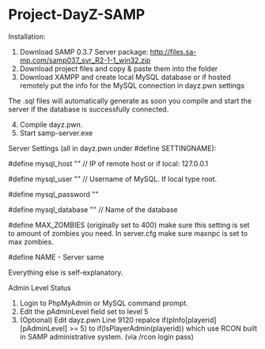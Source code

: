 # Project-DayZ-SAMP

Installation:

1. Download SAMP 0.3.7 Server package: http://files.sa-mp.com/samp037_svr_R2-1-1_win32.zip
2. Download project files and copy & paste them into the folder
3. Download XAMPP and create local MySQL database or if hosted remotely put the info for the MySQL connection in dayz.pwn settings

The .sql files will automatically generate as soon you compile and start the server if the database is successfully connected.

4. Compile dayz.pwn.
5. Start samp-server.exe

Server Settings (all in dayz.pwn under #define SETTINGNAME):

#define mysql_host "" // IP of remote host or if local: 127.0.0.1

#define mysql_user  "" // Username of MySQL. If local type root.

#define mysql_password "" 

#define mysql_database  "" // Name of the database

#define MAX_ZOMBIES (originally set to 400) make sure this setting is set to amount of zombies you need. In server.cfg make sure maxnpc is set to max zombies.

#define NAME - Server same

Everything else is self-explanatory. 

Admin Level Status

1. Login to PhpMyAdmin or MySQL command prompt.
2. Edit the pAdminLevel field set to level 5
3. (Optional) Edit dayz.pwn Line 9120 repalce if(pInfo[playerid][pAdminLevel] >= 5) to if(IsPlayerAdmin(playerid)) which use RCON built in SAMP administrative system. (via /rcon login pass)
